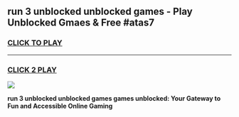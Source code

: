 
## run 3 unblocked unblocked games - Play Unblocked Gmaes & Free #atas7
<h3>
<a href="https://news.freeplayer.one?title=run_3_unblocked_unblocked_games&ref=24F">CLICK TO PLAY</a></h3>
<hr>

<h3>
<a href="https://news.freeplayer.one?title=run_3_unblocked_unblocked_games&ref=24F">CLICK 2 PLAY</a>
  
</h3>

<a href="https://news.freeplayer.one?title=run_3_unblocked_unblocked_games&ref=24F/"><img src="https://clearcache.store/games.png"></a>


**run 3 unblocked unblocked games games unblocked: Your Gateway to Fun and Accessible Online Gaming**
